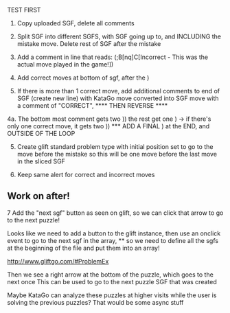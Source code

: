 TEST FIRST

1. Copy uploaded SGF, delete all comments

2. Split SGF into different SGFS, with SGF going up to, and INCLUDING the mistake move.  Delete rest of SGF after the mistake

3. Add a comment in line that reads: (;B[nq]C[Incorrect - This was the actual move played in the game!])

4. Add correct moves at bottom of sgf, after the )

4. If there is more than 1 correct move, add additional comments to end of SGF (create new line)
with KataGo move converted into SGF move with a comment of "CORRECT", **** THEN REVERSE ****

4a. The bottom most comment gets two )) the rest get one ) -> if there's only one correct move, it gets two )) *** ADD A FINAL ) at the END, and OUTSIDE OF THE LOOP

5. Create glift standard problem type with initial position set to go to the move before the mistake
so this will be one move before the last move in the sliced SGF

6. Keep same alert for correct and incorrect moves

Work on after!
------

7 Add the "next sgf" button as seen on glift,
so we can click that arrow to go to the next puzzle!

Looks like we need to add a button to the glift instance, then use an onclick event
to go to the next sgf in the array, ** so we need to define all the sgfs at the beginning of the file and put them into an array!

http://www.gliftgo.com/#ProblemEx

Then we see a right arrow at the bottom of the puzzle, which goes to the next once
This can be used to go to the next puzzle SGF that was created

Maybe KataGo can analyze these puzzles at higher visits while the user is solving the previous puzzles?  That would be some async stuff
